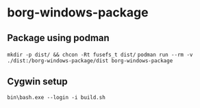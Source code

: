 # borg-windows-package

## Package using podman
`mkdir -p dist/ && chcon -Rt fusefs_t dist/`
`podman run --rm -v ./dist:/borg-windows-package/dist borg-windows-package`

## Cygwin setup
```
bin\bash.exe --login -i build.sh
```